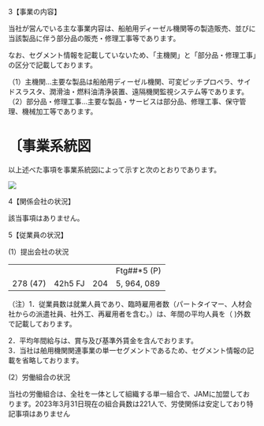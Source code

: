 3【事業の内容】

当社が営んでいる主な事業内容は、船舶用ディーゼル機関等の製造販売、並びに当該製品に伴う部分品の販売・修理工事等であります。

なお、セグメント情報を記載していないため、「主機関」と「部分品・修理工事」の区分で記載しております。

（1）主機関…主要な製品は船舶用ディーゼル機関、可変ピッチプロペラ、サイドスラスタ、潤滑油・燃料油清浄装置、遠隔機関監視システム等であります。（2）部分品・修理工事…主要な製品・サービスは部分品、修理工事、保守管理、機械加工等であります。

# 〔事業系統図

以上述べた事項を事業系統図によって示すと次のとおりであります。

![](images/2097e409d4c14ed64e7e829565f1e7aa9f729bf0eb09cef990cdb5dfd60e5e1a.jpg)

4【関係会社の状況】

該当事項はありません。

5【従業員の状況】

(1）提出会社の状況

<table><tr><td></td><td></td><td></td><td>Ftg##*5 (P)</td></tr><tr><td>278 (47)</td><td>42h5 FJ</td><td>204 </td><td>5, 964, 089</td></tr></table>

（注）1．従業員数は就業人員であり、臨時雇用者数（パートタイマー、人材会社からの派遣社員、社外工、再雇用者を含む。）は、年間の平均人員を（ )外数で記載しております。

2．平均年間給与は、賞与及び基準外賃金を含んでおります。  
3．当社は舶用機関関連事業の単一セグメントであるため、セグメント情報の記載を省略しております。

(2）労働組合の状況

当社の労働組合は、全社を一体として組織する単一組合で、JAMに加盟しております。2023年3月31日現在の組合員数は221人で、労使関係は安定しており特記事項はありません